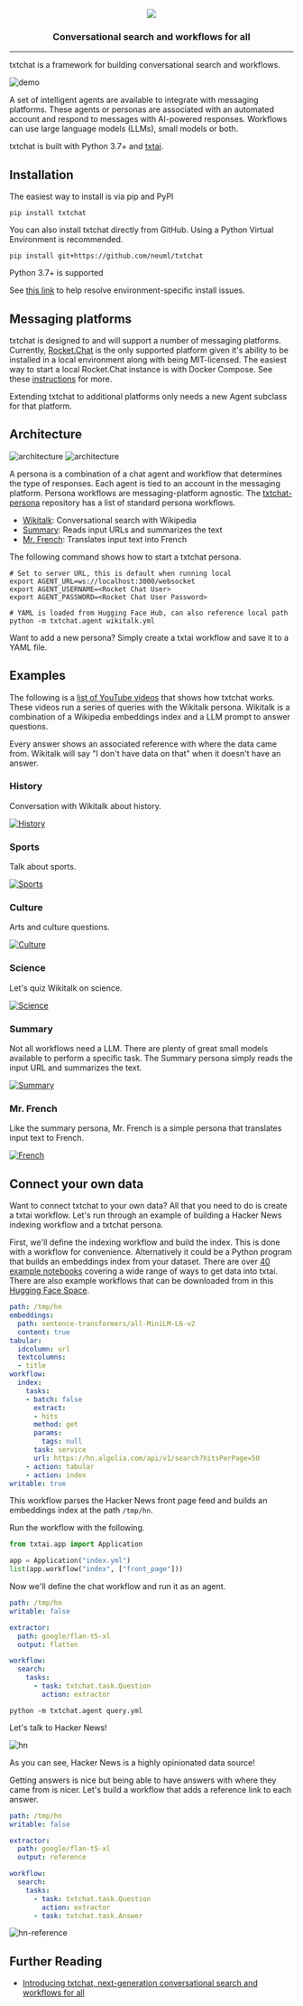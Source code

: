 <p align="center">
    <img src="logo.png"/>
</p>

<h3 align="center">
    <p>Conversational search and workflows for all</p>
</h3>

-------------------------------------------------------------------------------------------------------------------------------------------------------

txtchat is a framework for building conversational search and workflows.

![demo](https://raw.githubusercontent.com/neuml/txtchat/master/demo.gif)

A set of intelligent agents are available to integrate with messaging platforms. These agents or personas are associated with an automated account and respond to messages with AI-powered responses. Workflows can use large language models (LLMs), small models or both.

txtchat is built with Python 3.7+ and [txtai](https://github.com/neuml/txtai).

## Installation

The easiest way to install is via pip and PyPI

    pip install txtchat

You can also install txtchat directly from GitHub. Using a Python Virtual Environment is recommended.

    pip install git+https://github.com/neuml/txtchat

Python 3.7+ is supported

See [this link](https://github.com/neuml/txtai#installation) to help resolve environment-specific install issues.

## Messaging platforms

txtchat is designed to and will support a number of messaging platforms. Currently, [Rocket.Chat](https://github.com/RocketChat/Rocket.Chat) is the only supported platform given it's ability to be installed in a local environment along with being MIT-licensed. The easiest way to start a local Rocket.Chat instance is with Docker Compose. See these [instructions](https://docs.rocket.chat/deploy/prepare-for-your-deployment/rapid-deployment-methods/docker-and-docker-compose) for more.

Extending txtchat to additional platforms only needs a new Agent subclass for that platform.

## Architecture

![architecture](https://raw.githubusercontent.com/neuml/txtchat/master/images/architecture.png#gh-light-mode-only)
![architecture](https://raw.githubusercontent.com/neuml/txtchat/master/images/architecture-dark.png#gh-dark-mode-only)

A persona is a combination of a chat agent and workflow that determines the type of responses. Each agent is tied to an account in the messaging platform. Persona workflows are messaging-platform agnostic. The [txtchat-persona](https://hf.co/neuml/txtchat-personas) repository has a list of standard persona workflows.

- [Wikitalk](https://hf.co/neuml/txtchat-personas/blob/main/wikitalk.yml): Conversational search with Wikipedia
- [Summary](https://hf.co/neuml/txtchat-personas/blob/main/summary.yml): Reads input URLs and summarizes the text
- [Mr. French](https://hf.co/neuml/txtchat-personas/blob/main/mrfrench.yml): Translates input text into French

The following command shows how to start a txtchat persona.

```
# Set to server URL, this is default when running local
export AGENT_URL=ws://localhost:3000/websocket
export AGENT_USERNAME=<Rocket Chat User>
export AGENT_PASSWORD=<Rocket Chat User Password>

# YAML is loaded from Hugging Face Hub, can also reference local path
python -m txtchat.agent wikitalk.yml
```

Want to add a new persona? Simply create a txtai workflow and save it to a YAML file.

## Examples

The following is a [list of YouTube videos](https://www.youtube.com/watch?v=ROyess8dLoA&list=PLaqn_lxC5d0C_HPe53GPk7jBH3xhBcgu-) that shows how txtchat works. These videos run a series of queries with the Wikitalk persona. Wikitalk is a combination of a Wikipedia embeddings index and a LLM prompt to answer questions.

Every answer shows an associated reference with where the data came from. Wikitalk will say "I don't have data on that" when it doesn't have an answer.

### History

Conversation with Wikitalk about history.

[![History](https://img.youtube.com/vi/ROyess8dLoA/maxresdefault.jpg)](https://youtube.com/watch?v=ROyess8dLoA)

### Sports

Talk about sports.

[![Sports](https://img.youtube.com/vi/LXRB-iruKSc/maxresdefault.jpg)](https://youtube.com/watch?v=LXRB-iruKSc)

### Culture

Arts and culture questions.

[![Culture](https://img.youtube.com/vi/OkObkNhJIgk/maxresdefault.jpg)](https://youtube.com/watch?v=OkObkNhJIgk)

### Science

Let's quiz Wikitalk on science.

[![Science](https://img.youtube.com/vi/-rsYDsZc9Wo/maxresdefault.jpg)](https://youtube.com/watch?v=-rsYDsZc9Wo)

### Summary

Not all workflows need a LLM. There are plenty of great small models available to perform a specific task. The Summary persona simply reads the input URL and summarizes the text.

[![Summary](https://img.youtube.com/vi/PBJm9aDqkn0/maxresdefault.jpg)](https://youtube.com/watch?v=PBJm9aDqkn0)

### Mr. French

Like the summary persona, Mr. French is a simple persona that translates input text to French.

[![French](https://img.youtube.com/vi/4x8pOIm4rbo/maxresdefault.jpg)](https://youtube.com/watch?v=4x8pOIm4rbo)

## Connect your own data

Want to connect txtchat to your own data? All that you need to do is create a txtai workflow. Let's run through an example of building a Hacker News indexing workflow and a txtchat persona.

First, we'll define the indexing workflow and build the index. This is done with a workflow for convenience. Alternatively it could be a Python program that builds an embeddings index from your dataset. There are over [40 example notebooks](https://github.com/neuml/txtai#examples) covering a wide range of ways to get data into txtai. There are also example workflows that can be downloaded from in this [Hugging Face Space](https://huggingface.co/spaces/NeuML/txtai).

```yaml
path: /tmp/hn
embeddings:
  path: sentence-transformers/all-MiniLM-L6-v2
  content: true
tabular:
  idcolumn: url
  textcolumns:
  - title
workflow:
  index:
    tasks:
    - batch: false
      extract:
      - hits
      method: get
      params:
        tags: null
      task: service
      url: https://hn.algolia.com/api/v1/search?hitsPerPage=50
    - action: tabular
    - action: index
writable: true
```

This workflow parses the Hacker News front page feed and builds an embeddings index at the path `/tmp/hn`. 

Run the workflow with the following.

```python
from txtai.app import Application

app = Application("index.yml")
list(app.workflow("index", ["front_page"]))
```

Now we'll define the chat workflow and run it as an agent.

```yaml
path: /tmp/hn
writable: false

extractor:
  path: google/flan-t5-xl
  output: flatten

workflow:
  search:
    tasks:
      - task: txtchat.task.Question
        action: extractor
```

```
python -m txtchat.agent query.yml
```

Let's talk to Hacker News!

![hn](https://raw.githubusercontent.com/neuml/txtchat/master/images/custom.png)

As you can see, Hacker News is a highly opinionated data source!

Getting answers is nice but being able to have answers with where they came from is nicer. Let's build a workflow that adds a reference link to each answer.

```yaml
path: /tmp/hn
writable: false

extractor:
  path: google/flan-t5-xl
  output: reference

workflow:
  search:
    tasks:
      - task: txtchat.task.Question
        action: extractor
      - task: txtchat.task.Answer
```

![hn-reference](https://raw.githubusercontent.com/neuml/txtchat/master/images/custom-reference.png)

## Further Reading

- [Introducing txtchat, next-generation conversational search and workflows for all](https://medium.com/neuml/introducing-txtchat-next-generation-conversational-search-and-workflows-for-all-97557009fb53)
